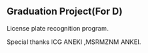 ## Graduation Project(For D)

License plate recognition program.

Special thanks ICG ANEKI ,MSRMZNM ANKEI.
